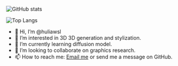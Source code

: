 ![GitHub stats](https://github-readme-stats.vercel.app/api?username=huliawsl&count_private=true)

![Top Langs](https://api.githubtrends.io/user/svg/huliawsl/langs?time_range=all_time&include_private=True&theme=classic)

- 👋 Hi, I’m @huliawsl
- 👀 I’m interested in 3D 3D generation and stylization.
- 🌱 I’m currently learning diffusion model.
- 💞️ I’m looking to collaborate on graphics research.
- 📫 How to reach me: [Email me](huliawsl.@foxmail.com) or send me a message on GitHub.

<!---
huliawsl/huliawsl is a ✨ special ✨ repository because its `README.md` (this file) appears on your GitHub profile.
You can click the Preview link to take a look at your changes.
--->
